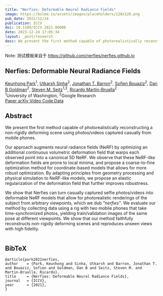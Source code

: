 ```yaml
---
title: "Nerfies: Deformable Neural Radiance Fields"
image: https://bulma.io/assets/images/placeholders/128x128.png
pub_date: 2021/12/24
publication: ICCV
doi: 10.1109/ICCV.2021.00000
date: 2023-12-24 17:05:34
layout: _post/research
desc: We present the first method capable of photorealistically reconstructing a non-rigidly deforming scene using photos/videos captured casually from mobile phones.
---
```


<link rel="stylesheet" href="https://cdnjs.cloudflare.com/ajax/libs/academicons/1.9.4/css/academicons.min.css" integrity="sha512-IW0nhlW5MgNydsXJO40En2EoCkTTjZhI3yuODrZIc8cQ4h1XcF53PsqDHa09NqnkXuIe0Oiyyj171BqZFwISBw==" crossorigin="anonymous" referrerpolicy="no-referrer" />

<section class="hero">
    <div class="hero-body">
      <div class="container is-max-desktop">
        <div class="columns is-centered">
          <div class="column has-text-centered">
            Note: 测试模板来自于 <a href="https://github.com/nerfies/nerfies.github.io">https://github.com/nerfies/nerfies.github.io</a>
            <h1 class="title is-1 publication-title">Nerfies: Deformable Neural Radiance Fields</h1>
            <div class="is-size-5 publication-authors">
              <span class="author-block">
                <a href="https://keunhong.com">Keunhong Park</a><sup>1</sup>,</span>
              <span class="author-block">
                <a href="https://utkarshsinha.com">Utkarsh Sinha</a><sup>2</sup>,</span>
              <span class="author-block">
                <a href="https://jonbarron.info">Jonathan T. Barron</a><sup>2</sup>,
              </span>
              <span class="author-block">
                <a href="http://sofienbouaziz.com">Sofien Bouaziz</a><sup>2</sup>,
              </span>
              <span class="author-block">
                <a href="https://www.danbgoldman.com">Dan B Goldman</a><sup>2</sup>,
              </span>
              <span class="author-block">
                <a href="https://homes.cs.washington.edu/~seitz/">Steven M. Seitz</a><sup>1,2</sup>,
              </span>
              <span class="author-block">
                <a href="http://www.ricardomartinbrualla.com">Ricardo Martin-Brualla</a><sup>2</sup>
              </span>
            </div>
            <div class="is-size-5 publication-authors">
              <span class="author-block"><sup>1</sup>University of Washington,</span>
              <span class="author-block"><sup>2</sup>Google Research</span>
            </div>
            <div class="column has-text-centered">
              <div class="publication-links">
                <!-- PDF Link. -->
                <span class="link-block">
                  <a href="https://arxiv.org/pdf/2011.12948"
                     class="external-link button is-normal is-rounded is-dark">
                    <span class="icon">
                        <i class="fas fa-file-pdf"></i>
                    </span>
                    <span>Paper</span>
                  </a>
                </span>
                <span class="link-block">
                  <a href="https://arxiv.org/abs/2011.12948"
                     class="external-link button is-normal is-rounded is-dark">
                    <span class="icon">
                        <i class="ai ai-arxiv"></i>
                    </span>
                    <span>arXiv</span>
                  </a>
                </span>
                <!-- Video Link. -->
                <span class="link-block">
                  <a href="https://www.youtube.com/watch?v=MrKrnHhk8IA"
                     class="external-link button is-normal is-rounded is-dark">
                    <span class="icon">
                        <i class="fab fa-youtube"></i>
                    </span>
                    <span>Video</span>
                  </a>
                </span>
                <!-- Code Link. -->
                <span class="link-block">
                  <a href="https://github.com/google/nerfies"
                     class="external-link button is-normal is-rounded is-dark">
                    <span class="icon">
                        <i class="fab fa-github"></i>
                    </span>
                    <span>Code</span>
                    </a>
                </span>
                <!-- Dataset Link. -->
                <span class="link-block">
                  <a href="https://github.com/google/nerfies/releases/tag/0.1"
                     class="external-link button is-normal is-rounded is-dark">
                    <span class="icon">
                        <i class="far fa-images"></i>
                    </span>
                    <span>Data</span>
                    </a>
              </div>
            </div>
          </div>
        </div>
      </div>
    </div>
</section>  
  <section class="section">
    <div class="container is-max-desktop">
      <!-- Abstract. -->
      <div class="columns is-centered has-text-centered">
        <div class="column is-four-fifths">
          <h2 class="title is-3">Abstract</h2>
          <div class="content has-text-justified">
            <p>
              We present the first method capable of photorealistically reconstructing a non-rigidly
              deforming scene using photos/videos captured casually from mobile phones.
            </p>
            <p>
              Our approach augments neural radiance fields
              (NeRF) by optimizing an
              additional continuous volumetric deformation field that warps each observed point into a
              canonical 5D NeRF.
              We observe that these NeRF-like deformation fields are prone to local minima, and
              propose a coarse-to-fine optimization method for coordinate-based models that allows for
              more robust optimization.
              By adapting principles from geometry processing and physical simulation to NeRF-like
              models, we propose an elastic regularization of the deformation field that further
              improves robustness.
            </p>
            <p>
              We show that <span class="dnerf">Nerfies</span> can turn casually captured selfie
              photos/videos into deformable NeRF
              models that allow for photorealistic renderings of the subject from arbitrary
              viewpoints, which we dub <i>"nerfies"</i>. We evaluate our method by collecting data
              using a
              rig with two mobile phones that take time-synchronized photos, yielding train/validation
              images of the same pose at different viewpoints. We show that our method faithfully
              reconstructs non-rigidly deforming scenes and reproduces unseen views with high
              fidelity.
            </p>
          </div>
        </div>
      </div>
    </div>
  </section>  
  
<section class="section" id="BibTeX">
<div class="container is-max-desktop content">
	<h2 class="title">BibTeX</h2>
	<pre><code>@article{park2021nerfies,
author    = {Park, Keunhong and Sinha, Utkarsh and Barron, Jonathan T. and Bouaziz, Sofien and Goldman, Dan B and Seitz, Steven M. and Martin-Brualla, Ricardo},
title     = {Nerfies: Deformable Neural Radiance Fields},
journal   = {ICCV},
year      = {2021},
}</code></pre>
</div>
</section>